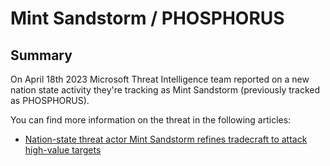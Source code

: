 # Mint Sandstorm / PHOSPHORUS

## Summary

On April 18th 2023 Microsoft Threat Intelligence team reported on a new nation state activity they're tracking as Mint Sandstorm (previously tracked as PHOSPHORUS).

You can find more information on the threat in the following articles:

- [Nation-state threat actor Mint Sandstorm refines tradecraft to attack high-value targets](https://www.microsoft.com/en-us/security/blog/2023/04/18/nation-state-threat-actor-mint-sandstorm-refines-tradecraft-to-attack-high-value-targets/)
